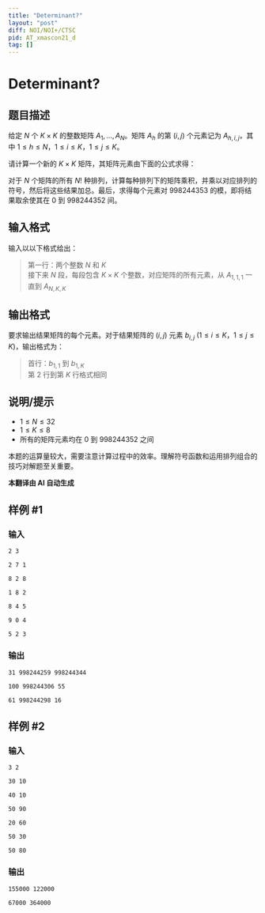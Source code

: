 ```yaml
---
title: "Determinant?"
layout: "post"
diff: NOI/NOI+/CTSC
pid: AT_xmascon21_d
tag: []
---
```


# Determinant?

## 题目描述

给定 $N$ 个 $K \times K$ 的整数矩阵 $A_1, \ldots, A_N$。矩阵 $A_h$ 的第 $(i, j)$ 个元素记为 $A_{h,i,j}$，其中 $1 \le h \le N$，$1 \le i \le K$，$1 \le j \le K$。

请计算一个新的 $K \times K$ 矩阵，其矩阵元素由下面的公式求得：

对于 $N$ 个矩阵的所有 $N!$ 种排列，计算每种排列下的矩阵乘积，并乘以对应排列的符号，然后将这些结果加总。最后，求得每个元素对 $998244353$ 的模，即将结果取余使其在 $0$ 到 $998244352$ 间。

## 输入格式

输入以以下格式给出：

> 第一行：两个整数 $N$ 和 $K$  
> 接下来 $N$ 段，每段包含 $K \times K$ 个整数，对应矩阵的所有元素，从 $A_{1,1,1}$ 一直到 $A_{N,K,K}$

## 输出格式

要求输出结果矩阵的每个元素。对于结果矩阵的 $(i, j)$ 元素 $b_{i,j}$ ($1 \le i \le K$，$1 \le j \le K$)，输出格式为：

> 首行：$b_{1,1}$ 到 $b_{1,K}$  
> 第 $2$ 行到第 $K$ 行格式相同

## 说明/提示

- $1 \le N \le 32$
- $1 \le K \le 8$
- 所有的矩阵元素均在 $0$ 到 $998244352$ 之间

本题的运算量较大，需要注意计算过程中的效率。理解符号函数和运用排列组合的技巧对解题至关重要。

 **本翻译由 AI 自动生成**

## 样例 #1

### 输入

```
2 3
2 7 1
8 2 8
1 8 2
8 4 5
9 0 4
5 2 3
```

### 输出

```
31 998244259 998244344
100 998244306 55
61 998244298 16
```

## 样例 #2

### 输入

```
3 2
30 10
40 10
50 90
20 60
50 30
50 80
```

### 输出

```
155000 122000
67000 364000
```

